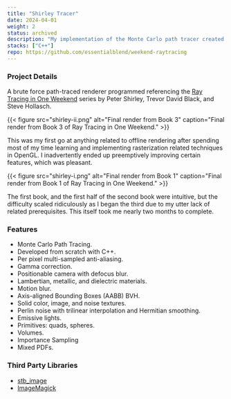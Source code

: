 ```yaml
---
title: "Shirley Tracer"
date: 2024-04-01
weight: 2
status: archived
description: "My implementation of the Monte Carlo path tracer created following Peter Shirley's three part series Ray Tracing in One Weekend."
stacks: ["C++"]
repo: https://github.com/essentialblend/weekend-raytracing
---
```


### Project Details 

A brute force path-traced renderer programmed referencing the [Ray Tracing in One Weekend](https://raytracing.github.io/books/RayTracingInOneWeekend.html) series by Peter Shirley, Trevor David Black, and Steve Hollasch.

{{< figure src="shirley-ii.png" alt="Final render from Book 3" caption="Final render from Book 3 of Ray Tracing in One Weekend." >}}

This was my first go at anything related to offline rendering after spending most of my time learning and implementing rasterization related techniques in OpenGL. I inadvertently ended up preemptively improving certain features, which was pleasant. 

{{< figure src="shirley-i.png" alt="Final render from Book 1" caption="Final render from Book 1 of Ray Tracing in One Weekend." >}}

The first book, and the first half of the second book were intuitive, but the difficulty scaled ridiculously as I began the third due to my utter lack of related prerequisites. This itself took me nearly two months to complete.

### Features

- Monte Carlo Path Tracing.
- Developed from scratch with C++.
- Per pixel multi-sampled anti-aliasing.
- Gamma correction.
- Positionable camera with defocus blur.
- Lambertian, metallic, and dielectric materials.
- Motion blur.
- Axis-aligned Bounding Boxes (AABB) BVH.
- Solid color, image, and noise textures.
- Perlin noise with trilinear interpolation and Hermitian smoothing. 
- Emissive lights.
- Primitives: quads, spheres.
- Volumes.
- Importance Sampling
- Mixed PDFs.

### Third Party Libraries

- [stb_image](https://github.com/nothings/stb/blob/master/stb_image.h)
- [ImageMagick](https://github.com/imagemagick/imagemagick)